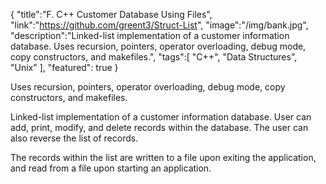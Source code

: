 {
    "title":"F. C++ Customer Database Using Files",
    "link":"https://github.com/greent3/Struct-List",
    "image":"/img/bank.jpg",
    "description":"Linked-list implementation of a customer information database. Uses recursion, pointers, operator overloading, debug mode, copy constructors, and makefiles.",
    "tags":[
          "C++",
          "Data Structures",
          "Unix"
        ],
    "featured": true
}

Uses recursion, pointers, operator overloading, debug mode, copy constructors, and makefiles.

Linked-list implementation of a customer information database. User can add, print, modify, and delete records within the database. The user can also reverse the list of records.

The records within the list are written to a file upon exiting the application, and read from a file upon starting an application.
